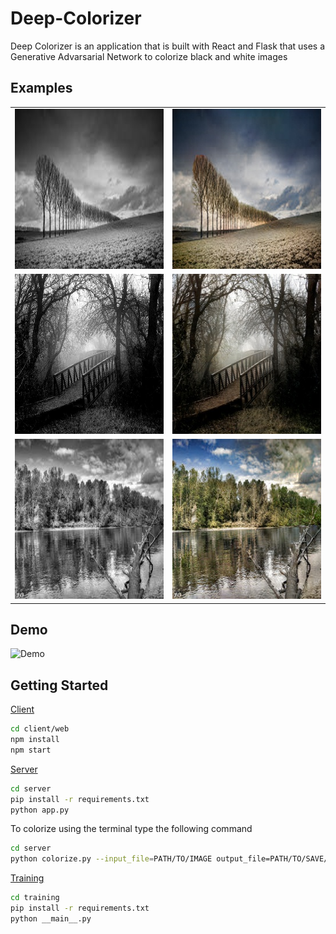 # Deep-Colorizer

Deep Colorizer is an application that is built with React and Flask that uses a Generative Advarsarial Network to colorize black and white images

## Examples
<table align="center">
  <tr>
    <td> <img src="assets/example1_bw.jpeg"  alt="1" width = 256px height = 256px > </td>
    <td><img src="assets/example1.jpeg"  alt="1" width = 256px height = 256px > </td>
   </tr> 
   <tr>
      <td> <img src="assets/example3_bw.jpg"  alt="1" width = 256px height = 256px > </td>
    <td><img src="assets/example3.jpg"  alt="1" width = 256px height = 256px > </td>
  </tr>
  <tr>
      <td> <img src="assets/example5_bw.jpeg"  alt="1" width = 256px height = 256px > </td>
    <td><img src="assets/example5.jpeg"  alt="1" width = 256px height = 256px > </td>
  </tr>
</table>

## Demo

![Demo](https://github.com/Atul-Acharya-17/Deep-Colorizer/blob/master/assets/demo.gif)


## Getting Started

[Client](https://github.com/Atul-Acharya-17/Deep-Colorizer/tree/master/client/web)
```bash
cd client/web
npm install
npm start
```

[Server](https://github.com/Atul-Acharya-17/Deep-Colorizer/tree/master/server)
```bash
cd server
pip install -r requirements.txt
python app.py
```
To colorize using the terminal type the following command

```bash
cd server
python colorize.py --input_file=PATH/TO/IMAGE output_file=PATH/TO/SAVE/IMAGE
```

[Training](https://github.com/Atul-Acharya-17/Deep-Colorizer/tree/master/training)
```bash
cd training
pip install -r requirements.txt
python __main__.py
```

